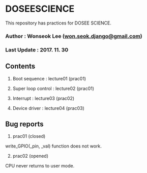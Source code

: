 # DOSEESCIENCE

This repository has practices for DOSEE SCIENCE.

### Author : Wonseok Lee (won.seok.django@gmail.com)

### Last Update : 2017. 11. 30

## Contents

1. Boot sequence : lecture01 (prac01)

2. Super loop control : lecture02 (prac01)

3. Interrupt : lecture03 (prac02)

4. Device driver : lecture04 (prac03)

## Bug reports

1. prac01 (closed)

write_GPIO(_pin, _val) function does not work.

2. prac02 (opened)

CPU never returns to user mode.
